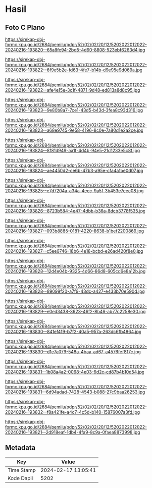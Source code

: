 # Hasil

## Foto C Plano

https://sirekap-obj-formc.kpu.go.id/2684/pemilu/pdpr/52/02/02/20/12/5202022012022-20240216-193820--65a8fc94-2bd5-4d60-8808-523ebf6263d4.jpg

https://sirekap-obj-formc.kpu.go.id/2684/pemilu/pdpr/52/02/02/20/12/5202022012022-20240216-193822--6f9e5b2e-fd63-4fe7-b14b-d9e95e9d069a.jpg

https://sirekap-obj-formc.kpu.go.id/2684/pemilu/pdpr/52/02/02/20/12/5202022012022-20240216-193822--afe4e15e-3c1f-4871-9d48-ed813a8d8c95.jpg

https://sirekap-obj-formc.kpu.go.id/2684/pemilu/pdpr/52/02/02/20/12/5202022012022-20240216-193823--9e80b8a7-7ce1-43d5-b43d-3fea8c93d316.jpg

https://sirekap-obj-formc.kpu.go.id/2684/pemilu/pdpr/52/02/02/20/12/5202022012022-20240216-193823--a68e9745-9e58-4196-8c0e-7a80d1e2a2ce.jpg

https://sirekap-obj-formc.kpu.go.id/2684/pemilu/pdpr/52/02/02/20/12/5202022012022-20240216-193824--8f81d949-aa1f-4d4b-94e5-21d1233e5c8f.jpg

https://sirekap-obj-formc.kpu.go.id/2684/pemilu/pdpr/52/02/02/20/12/5202022012022-20240216-193824--ae4450d2-ce6b-47b3-a95e-cfa4a1be0d07.jpg

https://sirekap-obj-formc.kpu.go.id/2684/pemilu/pdpr/52/02/02/20/12/5202022012022-20240216-193825--e7d7204a-a34a-4eec-9a5f-3b453e7eec08.jpg

https://sirekap-obj-formc.kpu.go.id/2684/pemilu/pdpr/52/02/02/20/12/5202022012022-20240216-193826--8723b584-4e47-4dbb-b36a-8dcb3778f535.jpg

https://sirekap-obj-formc.kpu.go.id/2684/pemilu/pdpr/52/02/02/20/12/5202022012022-20240216-193827--093b8885-0181-4220-8638-b1bef2200869.jpg

https://sirekap-obj-formc.kpu.go.id/2684/pemilu/pdpr/52/02/02/20/12/5202022012022-20240216-193827--c5ee6746-18b6-4e18-bcbd-e26ad420f8e0.jpg

https://sirekap-obj-formc.kpu.go.id/2684/pemilu/pdpr/52/02/02/20/12/5202022012022-20240216-193828--12d4e04b-9325-4d66-86d8-605cd6e8a12b.jpg

https://sirekap-obj-formc.kpu.go.id/2684/pemilu/pdpr/52/02/02/20/12/5202022012022-20240216-193828--89099f20-a7f9-43dc-a427-e433b70e590d.jpg

https://sirekap-obj-formc.kpu.go.id/2684/pemilu/pdpr/52/02/02/20/12/5202022012022-20240216-193829--e0ed3438-3623-46f2-8b46-ab77c2258e30.jpg

https://sirekap-obj-formc.kpu.go.id/2684/pemilu/pdpr/52/02/02/20/12/5202022012022-20240216-193830--841ef419-b7f2-40a5-957a-263dc6fb4864.jpg

https://sirekap-obj-formc.kpu.go.id/2684/pemilu/pdpr/52/02/02/20/12/5202022012022-20240216-193830--d1e7a079-548a-4baa-ad67-a4576fef817c.jpg

https://sirekap-obj-formc.kpu.go.id/2684/pemilu/pdpr/52/02/02/20/12/5202022012022-20240216-193831--1b08a4a2-0068-4e03-9d2c-cd87b4b10d54.jpg

https://sirekap-obj-formc.kpu.go.id/2684/pemilu/pdpr/52/02/02/20/12/5202022012022-20240216-193831--6d94adad-7428-4543-b088-27c9baa26253.jpg

https://sirekap-obj-formc.kpu.go.id/2684/pemilu/pdpr/52/02/02/20/12/5202022012022-20240216-193832--f8a421fe-a4c7-4c5d-b140-15876007a3fd.jpg

https://sirekap-obj-formc.kpu.go.id/2684/pemilu/pdpr/52/02/02/20/12/5202022012022-20240216-193821--2d918eaf-1db4-4fa9-8c9a-0faea8873998.jpg


## Metadata

| Key        | Value               |
| ---------- | ------------------- |
| Time Stamp | 2024-02-17 13:05:41 |
| Kode Dapil | 5202                |



